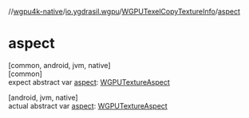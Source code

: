 //[wgpu4k-native](../../../index.md)/[io.ygdrasil.wgpu](../index.md)/[WGPUTexelCopyTextureInfo](index.md)/[aspect](aspect.md)

# aspect

[common, android, jvm, native]\
[common]\
expect abstract var [aspect](aspect.md): [WGPUTextureAspect](../-w-g-p-u-texture-aspect/index.md)

[android, jvm, native]\
actual abstract var [aspect](aspect.md): [WGPUTextureAspect](../-w-g-p-u-texture-aspect/index.md)